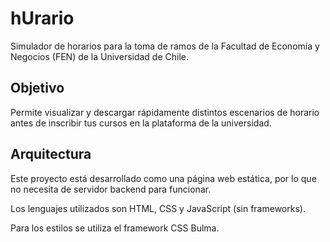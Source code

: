# hUrario
Simulador de horarios para la toma de ramos de la Facultad de Economía y Negocios (FEN) de la Universidad de Chile.


## Objetivo
Permite visualizar y descargar rápidamente distintos escenarios de horario antes de inscribir tus cursos en la plataforma de la universidad. 


## Arquitectura
Este proyecto está desarrollado como una página web estática, por lo que no necesita de servidor backend para funcionar. 

Los lenguajes utilizados son HTML, CSS y JavaScript (sin frameworks).

Para los estilos se utiliza el framework CSS Bulma.